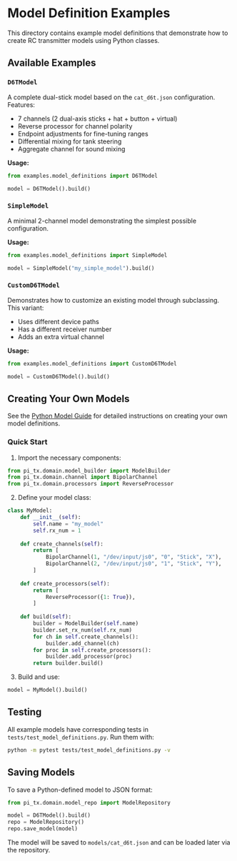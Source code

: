# Model Definition Examples

This directory contains example model definitions that demonstrate how to create RC transmitter models using Python classes.

## Available Examples

### `D6TModel`

A complete dual-stick model based on the `cat_d6t.json` configuration. Features:

- 7 channels (2 dual-axis sticks + hat + button + virtual)
- Reverse processor for channel polarity
- Endpoint adjustments for fine-tuning ranges
- Differential mixing for tank steering
- Aggregate channel for sound mixing

**Usage:**
```python
from examples.model_definitions import D6TModel

model = D6TModel().build()
```

### `SimpleModel`

A minimal 2-channel model demonstrating the simplest possible configuration.

**Usage:**
```python
from examples.model_definitions import SimpleModel

model = SimpleModel("my_simple_model").build()
```

### `CustomD6TModel`

Demonstrates how to customize an existing model through subclassing. This variant:
- Uses different device paths
- Has a different receiver number
- Adds an extra virtual channel

**Usage:**
```python
from examples.model_definitions import CustomD6TModel

model = CustomD6TModel().build()
```

## Creating Your Own Models

See the [Python Model Guide](../docs/PYTHON_MODEL_GUIDE.md) for detailed instructions on creating your own model definitions.

### Quick Start

1. Import the necessary components:
```python
from pi_tx.domain.model_builder import ModelBuilder
from pi_tx.domain.channel import BipolarChannel
from pi_tx.domain.processors import ReverseProcessor
```

2. Define your model class:
```python
class MyModel:
    def __init__(self):
        self.name = "my_model"
        self.rx_num = 1
    
    def create_channels(self):
        return [
            BipolarChannel(1, "/dev/input/js0", "0", "Stick", "X"),
            BipolarChannel(2, "/dev/input/js0", "1", "Stick", "Y"),
        ]
    
    def create_processors(self):
        return [
            ReverseProcessor({1: True}),
        ]
    
    def build(self):
        builder = ModelBuilder(self.name)
        builder.set_rx_num(self.rx_num)
        for ch in self.create_channels():
            builder.add_channel(ch)
        for proc in self.create_processors():
            builder.add_processor(proc)
        return builder.build()
```

3. Build and use:
```python
model = MyModel().build()
```

## Testing

All example models have corresponding tests in `tests/test_model_definitions.py`. Run them with:

```bash
python -m pytest tests/test_model_definitions.py -v
```

## Saving Models

To save a Python-defined model to JSON format:

```python
from pi_tx.domain.model_repo import ModelRepository

model = D6TModel().build()
repo = ModelRepository()
repo.save_model(model)
```

The model will be saved to `models/cat_d6t.json` and can be loaded later via the repository.
